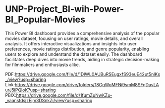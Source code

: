 # UNP-Project_BI-wih-Power-BI_Popular-Movies

This Power BI dashboard provides a comprehensive analysis of the popular movies dataset, focusing on user ratings, movie details, and overall analysis. It offers interactive visualizations and insights into user preferences, movie ratings distribution, and genre popularity, enabling users to explore and understand the dataset easily. The dashboard facilitates deep dives into movie trends, aiding in strategic decision-making for filmmakers and enthusiasts alike.

PDF:https://drive.google.com/file/d/1DlWL0AUBuRSEugxfS93euE42ut5nlKs_/view?usp=sharing
Link:https://drive.google.com/drive/folders/18GqWoMFNi9smM8SFqDavLAurJ5iPQloK?usp=sharing
PBIX:https://drive.google.com/file/d/1fumZuNwKZu-_vaanstdsjzEjm3DSnkZi/view?usp=sharing
